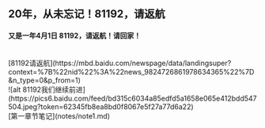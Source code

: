 ## 20年，从未忘记！81192，请返航
#### 又是一年4月1日 81192，请返航！请回家！
</br>
[81192请返航](https://mbd.baidu.com/newspage/data/landingsuper?context=%7B%22nid%22%3A%22news_9824726861978634365%22%7D&n_type=0&p_from=1)
</br>
![alt 81192我们继续前进](https://pics6.baidu.com/feed/bd315c6034a85edfd5a1658e065e412bdd547504.jpeg?token=62345fb8ea8bd0f8067e5f27a77d6a22)
</br>
[第一章节笔记](notes/note1.md)
